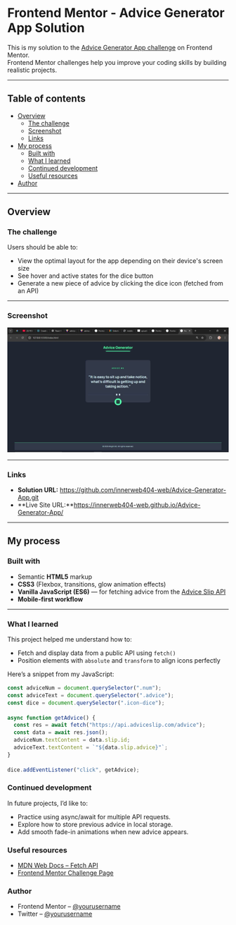 # Frontend Mentor - Advice Generator App Solution

This is my solution to the [Advice Generator App challenge](https://www.frontendmentor.io/challenges/advice-generator-app-QdUG-13db) on Frontend Mentor.  
Frontend Mentor challenges help you improve your coding skills by building realistic projects.

---

## Table of contents

- [Overview](#overview)
  - [The challenge](#the-challenge)
  - [Screenshot](#screenshot)
  - [Links](#links)
- [My process](#my-process)
  - [Built with](#built-with)
  - [What I learned](#what-i-learned)
  - [Continued development](#continued-development)
  - [Useful resources](#useful-resources)
- [Author](#author)

---

## Overview

### The challenge

Users should be able to:

- View the optimal layout for the app depending on their device's screen size  
- See hover and active states for the dice button  
- Generate a new piece of advice by clicking the dice icon (fetched from an API)

---

### Screenshot

![Advice Generator App Screenshot](./design/desktop.JPG)

---

### Links

- **Solution URL:** https://github.com/innerweb404-web/Advice-Generator-App.git
- **Live Site URL:**https://innerweb404-web.github.io/Advice-Generator-App/

---

## My process

### Built with

- Semantic **HTML5** markup  
- **CSS3** (Flexbox, transitions, glow animation effects)  
- **Vanilla JavaScript (ES6)** — for fetching advice from the [Advice Slip API](https://api.adviceslip.com/advice)  
- **Mobile-first workflow**

---

### What I learned

This project helped me understand how to:

- Fetch and display data from a public API using `fetch()`  
- Position elements with `absolute` and `transform` to align icons perfectly  

Here’s a snippet from my JavaScript:

```js
const adviceNum = document.querySelector(".num");
const adviceText = document.querySelector(".advice");
const dice = document.querySelector(".icon-dice");

async function getAdvice() {
  const res = await fetch("https://api.adviceslip.com/advice");
  const data = await res.json();
  adviceNum.textContent = data.slip.id;
  adviceText.textContent = `"${data.slip.advice}"`;
}

dice.addEventListener("click", getAdvice);
```

### Continued development
In future projects, I’d like to:
- Practice using async/await for multiple API requests.
- Explore how to store previous advice in local storage.
- Add smooth fade-in animations when new advice appears.

### Useful resources
- [MDN Web Docs – Fetch API](https://developer.mozilla.org/en-US/docs/Web/API/Fetch_API)
- [Frontend Mentor Challenge Page](https://www.frontendmentor.io/challenges/advice-generator-app-QdUG-13db)

### Author

- Frontend Mentor – [@yourusername](https://www.frontendmentor.io/profile/@innerweb404-web)
- Twitter – [@yourusername](https://www.twitter.com/@bightWeb_3)
